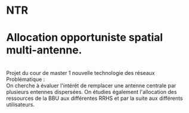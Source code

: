 # NTR
<h1>Allocation opportuniste spatial multi-antenne.</h1>
</br>
Projet du cour de master 1 nouvelle technologie des réseaux
</br>
Problématique :
</br>
On cherche à évaluer l'intérêt de remplacer une antenne centrale par plusieurs entennes dispersées. On étudies également l'allocation des ressources de la BBU aux différentes RRHS et par la suite aux différents utilisateurs.
</br>
